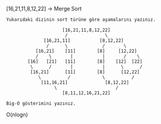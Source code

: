 [16,21,11,8,12,22] -> Merge Sort
```
Yukarıdaki dizinin sort türüne göre aşamalarını yazınız.
```
                         [16,21,11,8,12,22]
                          /              \
                  [16,21,11]           [8,12,22]
                   /      \             /       \
               [16,21]    [11]        [8]     [12,22]
               /    \       |           |       /    \
            [16]   [21]   [11]        [8]    [12]  [22]
             \      /       |           |      \      / 
             [16,21]      [11]        [8]      [12,22]
                \          /            \          /
                 [11,16,21]              [8,12,22]
                      \                      /
                         [8,11,12,16,21,22]

```
Big-O gösterimini yazınız.
```
O(nlogn)